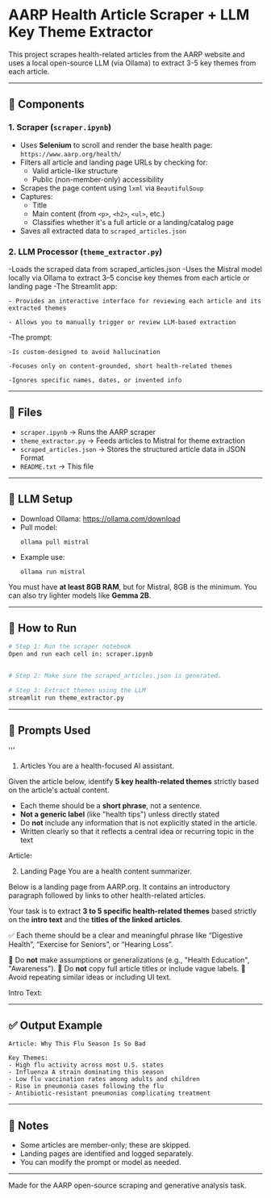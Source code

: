 # AARP Health Article Scraper + LLM Key Theme Extractor

This project scrapes health-related articles from the AARP website and uses a local open-source LLM (via Ollama) to extract 3-5 key themes from each article.

---

## 🔧 Components

### 1. Scraper (`scraper.ipynb`)
- Uses **Selenium** to scroll and render the base health page: `https://www.aarp.org/health/`
- Filters all article and landing page URLs by checking for:
  - Valid article-like structure
  - Public (non-member-only) accessibility
- Scrapes the page content using `lxml` via `BeautifulSoup`
- Captures:
  - Title
  - Main content (from `<p>`, `<h2>`, `<ul>`, etc.)
  - Classifies whether it's a full article or a landing/catalog page
- Saves all extracted data to `scraped_articles.json`

### 2. LLM Processor (`theme_extractor.py`)

-Loads the scraped data from scraped_articles.json
-Uses the Mistral model locally via Ollama to extract 3–5 concise key themes from each article or landing page
-The Streamlit app:

	- Provides an interactive interface for reviewing each article and its extracted themes

	- Allows you to manually trigger or review LLM-based extraction
-The prompt:

	-Is custom-designed to avoid hallucination

	-Focuses only on content-grounded, short health-related themes

  	-Ignores specific names, dates, or invented info

---

## 📁 Files

- `scraper.ipynb` → Runs the AARP scraper
- `theme_extractor.py` → Feeds articles to Mistral for theme extraction
- `scraped_articles.json` → Stores the structured article data in JSON Format
- `README.txt` → This file

---

## 🧠 LLM Setup

- Download Ollama: https://ollama.com/download
- Pull model:
  ```
  ollama pull mistral
  ```
- Example use:
  ```
  ollama run mistral
  ```

You must have **at least 8GB RAM**, but for Mistral, 8GB is the minimum. You can also try lighter models like **Gemma 2B**.

---

## 🚀 How to Run

```bash
# Step 1: Run the scraper notebook
Open and run each cell in: scraper.ipynb


# Step 2: Make sure the scraped_articles.json is generated.

# Step 3: Extract themes using the LLM
streamlit run theme_extractor.py
```

---

## 🚀 Prompts Used

'''
1. Articles
You are a health-focused AI assistant.

Given the article below, identify **5 key health-related themes** strictly based on the article's actual content.

- Each theme should be a **short phrase**, not a sentence.
- **Not a generic label** (like "health tips") unless directly stated
- Do **not** include any information that is not explicitly stated in the article.
- Written clearly so that it reflects a central idea or recurring topic in the text

Article:

2. Landing Page
You are a health content summarizer.

Below is a landing page from AARP.org. It contains an introductory paragraph followed by links to other health-related articles.

Your task is to extract **3 to 5 specific health-related themes** based strictly on the **intro text** and the **titles of the linked articles**.

✅ Each theme should be a clear and meaningful phrase like “Digestive Health”, “Exercise for Seniors”, or “Hearing Loss”.

🚫 Do **not** make assumptions or generalizations (e.g., "Health Education", "Awareness").
🚫 Do **not** copy full article titles or include vague labels.
🚫 Avoid repeating similar ideas or including UI text.

Intro Text: 

---

## ✅ Output Example

```
Article: Why This Flu Season Is So Bad

Key Themes:
- High flu activity across most U.S. states
- Influenza A strain dominating this season
- Low flu vaccination rates among adults and children
- Rise in pneumonia cases following the flu
- Antibiotic-resistant pneumonias complicating treatment
```

---

## 📌 Notes

- Some articles are member-only; these are skipped.
- Landing pages are identified and logged separately.
- You can modify the prompt or model as needed.

---

Made for the AARP open-source scraping and generative analysis task.

